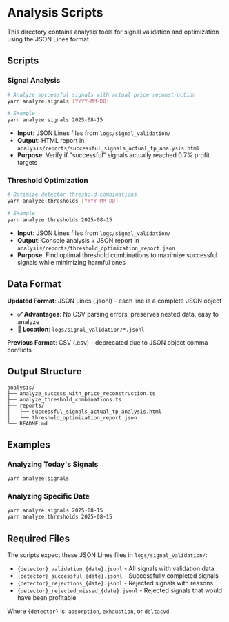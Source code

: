 # Analysis Scripts

This directory contains analysis tools for signal validation and optimization using the JSON Lines format.

## Scripts

### Signal Analysis

```bash
# Analyze successful signals with actual price reconstruction
yarn analyze:signals [YYYY-MM-DD]

# Example
yarn analyze:signals 2025-08-15
```

- **Input**: JSON Lines files from `logs/signal_validation/`
- **Output**: HTML report in `analysis/reports/successful_signals_actual_tp_analysis.html`
- **Purpose**: Verify if "successful" signals actually reached 0.7% profit targets

### Threshold Optimization

```bash
# Optimize detector threshold combinations
yarn analyze:thresholds [YYYY-MM-DD]

# Example
yarn analyze:thresholds 2025-08-15
```

- **Input**: JSON Lines files from `logs/signal_validation/`
- **Output**: Console analysis + JSON report in `analysis/reports/threshold_optimization_report.json`
- **Purpose**: Find optimal threshold combinations to maximize successful signals while minimizing harmful ones

## Data Format

**Updated Format**: JSON Lines (.jsonl) - each line is a complete JSON object

- **✅ Advantages**: No CSV parsing errors, preserves nested data, easy to analyze
- **📁 Location**: `logs/signal_validation/*.jsonl`

**Previous Format**: CSV (.csv) - deprecated due to JSON object comma conflicts

## Output Structure

```
analysis/
├── analyze_success_with_price_reconstruction.ts
├── analyze_threshold_combinations.ts
├── reports/
│   ├── successful_signals_actual_tp_analysis.html
│   └── threshold_optimization_report.json
└── README.md
```

## Examples

### Analyzing Today's Signals

```bash
yarn analyze:signals
```

### Analyzing Specific Date

```bash
yarn analyze:signals 2025-08-15
yarn analyze:thresholds 2025-08-15
```

## Required Files

The scripts expect these JSON Lines files in `logs/signal_validation/`:

- `{detector}_validation_{date}.jsonl` - All signals with validation data
- `{detector}_successful_{date}.jsonl` - Successfully completed signals
- `{detector}_rejections_{date}.jsonl` - Rejected signals with reasons
- `{detector}_rejected_missed_{date}.jsonl` - Rejected signals that would have been profitable

Where `{detector}` is: `absorption`, `exhaustion`, or `deltacvd`
